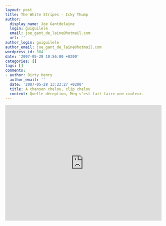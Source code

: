 ```yaml
---
layout: post
title: The White Stripes - Icky Thump
author:
  display_name: Joe Gantdelaine
  login: guiguilele
  email: joe_gant_de_laine@hotmail.com
  url: ''
author_login: guiguilele
author_email: joe_gant_de_laine@hotmail.com
wordpress_id: 384
date: '2007-05-28 10:56:00 +0200'
categories: []
tags: []
comments:
- author: Dirty Henry
  author_email: ''
  date: '2007-05-28 13:23:27 +0200'
  title: A chanson chelou, clip chelou
  content: Quelle déception, Meg s'est fait faire une couleur.
---
```

<iframe width="500" height="369" src="http://www.youtube.com/embed/5roz5-wdjBg" frameborder="0" allowfullscreen></iframe>
